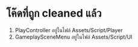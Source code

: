 # โค๊ดที่ถูก cleaned แล้ว

<ol>
  <li>PlayController อยู่ในไฟล์ Assets/Script/Player</li>
  <li>GameplaySceneMenu อยู่ในไฟล์ Assets/Script/UI</li>
</ol>
